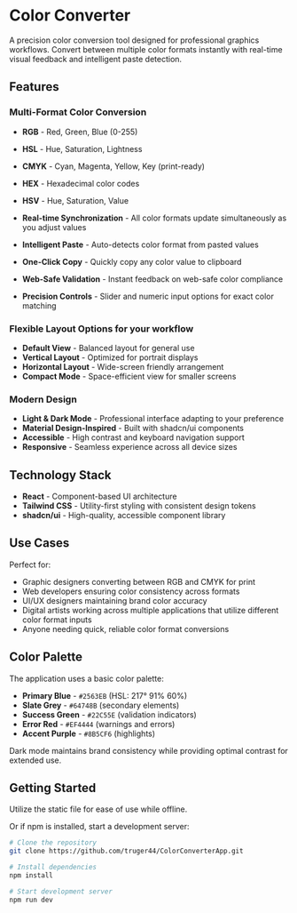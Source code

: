 # Color Converter

A precision color conversion tool designed for professional graphics workflows. Convert between multiple color formats instantly with real-time visual feedback and intelligent paste detection.

## Features

### Multi-Format Color Conversion
- **RGB** - Red, Green, Blue (0-255)
- **HSL** - Hue, Saturation, Lightness
- **CMYK** - Cyan, Magenta, Yellow, Key (print-ready)
- **HEX** - Hexadecimal color codes
- **HSV** - Hue, Saturation, Value


- **Real-time Synchronization** - All color formats update simultaneously as you adjust values
- **Intelligent Paste** - Auto-detects color format from pasted values
- **One-Click Copy** - Quickly copy any color value to clipboard
- **Web-Safe Validation** - Instant feedback on web-safe color compliance
- **Precision Controls** - Slider and numeric input options for exact color matching

### Flexible Layout Options for your workflow
- **Default View** - Balanced layout for general use
- **Vertical Layout** - Optimized for portrait displays
- **Horizontal Layout** - Wide-screen friendly arrangement
- **Compact Mode** - Space-efficient view for smaller screens

### Modern Design
- **Light & Dark Mode** - Professional interface adapting to your preference
- **Material Design-Inspired** - Built with shadcn/ui components
- **Accessible** - High contrast and keyboard navigation support
- **Responsive** - Seamless experience across all device sizes

## Technology Stack

- **React** - Component-based UI architecture
- **Tailwind CSS** - Utility-first styling with consistent design tokens
- **shadcn/ui** - High-quality, accessible component library

## Use Cases

Perfect for:
- Graphic designers converting between RGB and CMYK for print
- Web developers ensuring color consistency across formats
- UI/UX designers maintaining brand color accuracy
- Digital artists working across multiple applications that utilize different color format inputs
- Anyone needing quick, reliable color format conversions

## Color Palette

The application uses a basic color palette:

- **Primary Blue** - `#2563EB` (HSL: 217° 91% 60%)
- **Slate Grey** - `#64748B` (secondary elements)
- **Success Green** - `#22C55E` (validation indicators)
- **Error Red** - `#EF4444` (warnings and errors)
- **Accent Purple** - `#8B5CF6` (highlights)

Dark mode maintains brand consistency while providing optimal contrast for extended use.

## Getting Started

Utilize the static file for ease of use while offline. 

Or if npm is installed, start a development server:
```bash
# Clone the repository
git clone https://github.com/truger44/ColorConverterApp.git

# Install dependencies
npm install

# Start development server
npm run dev

